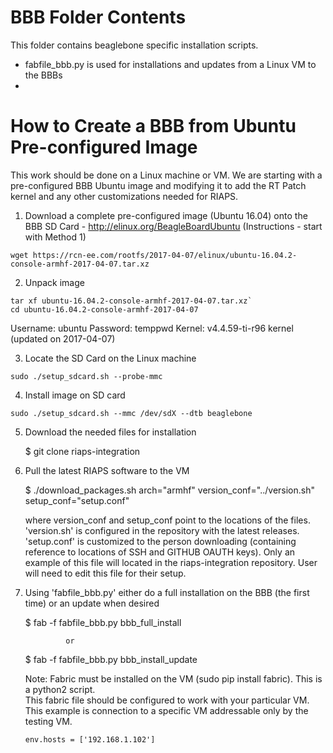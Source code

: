 # BBB Folder Contents

This folder contains beaglebone specific installation scripts.  

  * fabfile_bbb.py is used for installations and updates from a Linux VM to the BBBs
  * 

# How to Create a BBB from Ubuntu Pre-configured Image

This work should be done on a Linux machine or VM.  We are starting with a pre-configured BBB Ubuntu image and modifying it to add the RT Patch kernel and any other customizations needed for RIAPS.

1. Download a complete pre-configured image (Ubuntu 16.04) onto the BBB SD Card - http://elinux.org/BeagleBoardUbuntu (Instructions - start with Method 1)

  `wget https://rcn-ee.com/rootfs/2017-04-07/elinux/ubuntu-16.04.2-console-armhf-2017-04-07.tar.xz`

2. Unpack image

  ```
  tar xf ubuntu-16.04.2-console-armhf-2017-04-07.tar.xz`
  cd ubuntu-16.04.2-console-armhf-2017-04-07
  ```

  Username:  ubuntu
  Password:   temppwd
  Kernel:  v4.4.59-ti-r96 kernel (updated on 2017-04-07)

3. Locate the SD Card on the Linux machine

  `sudo ./setup_sdcard.sh --probe-mmc`
  
4. Install image on SD card

  `sudo ./setup_sdcard.sh --mmc /dev/sdX --dtb beaglebone`

5. Download the needed files for installation
    
    $ git clone riaps-integration
    
6. Pull the latest RIAPS software to the VM

	$ ./download_packages.sh arch="armhf" version_conf="../version.sh" setup_conf="setup.conf"
	
	where version_conf and setup_conf point to the locations of the files.  
	'version.sh' is configured in the repository with the latest releases.
	'setup.conf' is customized to the person downloading (containing reference to locations of SSH and GITHUB OAUTH keys).  Only an example of this file will located in the riaps-integration repository.  User will need to edit this file for their setup. 
	    
7. Using 'fabfile_bbb.py' either do a full installation on the BBB (the first time) or an update when desired
	
	$ fab -f fabfile_bbb.py bbb_full_install   
	   
	            or
	            
	$ fab -f fabfile_bbb.py bbb_install_update  	
	
	Note:  Fabric must be installed on the VM (sudo pip install fabric).  This is a python2 script.  
	This fabric file should be configured to work with your particular VM.  This example is connection to a specific VM addressable only by the testing VM.
	
	  `env.hosts = ['192.168.1.102']`

